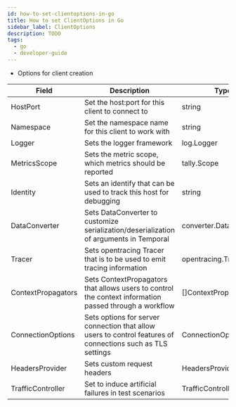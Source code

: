```yaml
---
id: how-to-set-clientoptions-in-go
title: How to set ClientOptions in Go
sidebar_label: ClientOptions
description: TODO
tags:
  - go
  - developer-guide
---
```


- Options for client creation

| Field | Description | Type |
| --- | ----------------------------------------------------------------------------------------------------------- | ----------------------- |
| HostPort           | Set the host:port for this client to connect to                                                             | string                  |
| Namespace          | Set the namespace name for this client to work with                                                         | string                  |
| Logger             | Sets the logger framework                                                                                   | log.Logger              |
| MetricsScope       | Sets the metric scope, which metrics should be reported                                                     | tally.Scope             |
| Identity           | Sets an identify that can be used to track this host for debugging                                          | string                  |
| DataConverter      | Sets DataConverter to customize serialization/deserialization of arguments in Temporal                      | converter.DataConverter |
| Tracer             | Sets opentracing Tracer that is to be used to emit tracing information                                      | opentracing.Tracer      |
| ContextPropagators | Sets ContextPropagators that allows users to control the context information passed through a workflow      | []ContextPropagator     |
| ConnectionOptions  | Sets options for server connection that allow users to control features of connections such as TLS settings | ConnectionOptions       |
| HeadersProvider    | Sets custom request headers                                                                                 | HeadersProvider         |
| TrafficController  | Set to induce artificial failures in test scenarios                                                         | TrafficController       |
